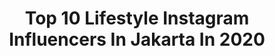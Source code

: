 ---
title: Top 10 Lifestyle Instagram Influencers In Jakarta In 2020
description: >-
  Find top lifestyle Instagram influencers in Jakarta in 2020. Most popular hashtags: #lifestyle #jakarta #dirumahaja.
platform: Instagram
hits: 118
text_top: Identify the top-rated Instagram profiles on inBeat.
text_bottom: Our database holds 118 Instagram influencers like this in Jakarta, Indonesia for you to contact.
profiles:
  - username: "onihoironi"
    fullname: >-
      Travel & Lifestyle | Jakarta
    bio: >-
      🌈 Preset Lightroom > @warnabyoni 🚶Travel, Lifestyle & Hotel Blogger 👨🏼‍💻 Digital Nomad Lifestyle 📍 Jakarta - Bali
    location: "Indonesia"
    followers: 25929
    engagement: 184
    commentsToLikes: 0.143712
    id: ck0vybx2l37zl0i19at00lylk
    verified: false
    hashtags: "#nusapenida, #hsbcindonesia, #senggigibeach, #beautifulplace"
  - username: "evitakezia"
    fullname: >-
      e v i t a k e z i a🐰
    bio: >-
      Fashion • Beauty • Lifestyle 📍Jakarta, ID 💌 evitakeziaa@gmail.com 💄@modelmakeup.evitakez
    location: "Indonesia"
    followers: 32893
    engagement: 440
    commentsToLikes: 0.087003
    id: ck5zoxop5rkhf0i14p8a3rvcr
    verified: false
    hashtags: "#tabula, #tabulafriends, #summerwithmates, #summermakeuplook"
  - username: "tarigansilangit_"
    fullname: >-
      ᗪᕼT
    bio: >-
      KALAK KARO 🧚‍♀️ Fashion, Lifestyle 📍 Jakarta, ID 💌 Business inquires : DM @oninfluencer @millenial.modelagency New Video
    location: "Indonesia"
    followers: 31624
    engagement: 202
    commentsToLikes: 0.030113
    id: ck136ovqx7jac0i19sdfonvnu
    verified: false
    hashtags: "#kalakkarokerina, #borubatak, #bataakhitss, #batakpariban"
  - username: "arumi_ningsih1"
    fullname: >-
      GIVEAWAY - Arumi ningsih
    bio: >-
      Beauty||lifestyle||motherhood 📧 Arumie_01@yahoo.com @sociolla disc voucher 50k --> SBN043157
    location: "Indonesia"
    followers: 44773
    engagement: 439
    commentsToLikes: 0.053561
    id: ck6u0t59qhm2e0j71fn9u5vls
    verified: false
    hashtags: "#mynudemood, #beautyblogger, #clozetteid, #mominfluencer"
  - username: "stevenwang27"
    fullname: >-
      STEVEN WANG | LIFESTYLE & FOOD
    bio: >-
      📮: dearstevenwang@gmail.com 💡: @kaiaproject 🧵: @castor.apparel 🌶 : @sambalgusti More TIPS at TikTok👇🏻 #SOLATIPS SQUAD
    location: "Indonesia"
    followers: 74788
    engagement: 127
    commentsToLikes: 0.037403
    id: ck13agjkvqa6t0i199p48mj6z
    verified: false
    hashtags: "#jakartainfluencer, #lifestyle, #jktfoodies, #influencerjakarta"
  - username: "chelsyalaurent"
    fullname: >-
      Chelsya Laurent
    bio: >-
      📍Jakarta, ID 🇮🇩 Lifestyle | Beauty | Fashion | Travel 💌: Chelsya0310@gmail.com
    location: "Indonesia"
    followers: 87350
    engagement: 443
    commentsToLikes: 0.007487
    id: ck5q846n34cnm0i11dou0pfek
    verified: false
    hashtags: "#mbvgroup, #kulogroup, #teammotahu, #tahuwalikaja"
  - username: "viennaelfira"
    fullname: >-
      Vienna Elfira Putri
    bio: >-
      Fashion/Health/Lifestyle/Beauty 📍Jakarta / Bali 5 - 16 Nov ———— Founder of @levien.studio ✨ For inquiries: DM 💌 @belongs_2you (Preloved)
    location: "Indonesia"
    followers: 164463
    engagement: 112
    commentsToLikes: 0.012283
    id: ck6ud3sysiz9z0j71f66tah32
    verified: false
    hashtags: "#happysaturdayeveryone, #betterlouderclearerqcyt7"
  - username: "nrfitriayn"
    fullname: >-
      Fitri
    bio: >-
      💡Beauty | Lifestyle | Food 📍 Jakarta, Indonesia 🛍🛒Voucher "SBN04B069" 50k @sociolla
    location: "Indonesia"
    followers: 24300
    engagement: 370
    commentsToLikes: 0.051341
    id: ck9wgq5kkuhsi0j78xrn6kvr3
    verified: false
    hashtags: "#likeforlikes, #serudirumah, #ngepopmie, #like4likes"
  - username: "kelvinkosasih"
    fullname: >-
      Lifestyle || Fashion || Food
    bio: >-
      Social Media Influencer @castor.apparel @peonydecoration #Super9Boyz 📩Kelvinkosasih.castor@gmail.com
    location: "Indonesia"
    followers: 75006
    engagement: 108
    commentsToLikes: 0.060573
    id: ck1362bo74et70i1924ro64kb
    verified: false
    hashtags: "#temankepo, #dirumahaja, #indomen, #watch"
  - username: "kabar_otomotif"
    fullname: >-
      Kabar otomotif
    bio: >-
      #AUTOMOTIVE | #REVIEW | #MOBIL | #MOTOR | #EVENT Kabar informasi,Update seputar dunia otomotif . Dm for paid promote & media partner . YOUTUBE 👇👇👇👇
    location: "Indonesia"
    followers: 66307
    engagement: 383
    commentsToLikes: 0.008452
    id: ck13al1tdqwd90i19ythl8ydw
    verified: false
    hashtags: "#gettinlow, #automotive, #jakarta, #bmw"
---